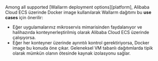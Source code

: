 Among all supported [Wallarm deployment options][platform], Alibaba Cloud ECS üzerinde Docker image kullanılarak Wallarm dağıtımı bu **use cases** için önerilir:

* Eğer uygulamalarınız mikroservis mimarisinden faydalanıyor ve halihazırda konteynerleştirilmiş olarak Alibaba Cloud ECS üzerinde çalışıyorsa.
* Eğer her konteyner üzerinde ayrıntılı kontrol gerektiriyorsa, Docker image bu konuda öne çıkar. Geleneksel VM tabanlı dağıtımlarda tipik olarak mümkün olanın ötesinde kaynak izolasyonu sağlar.